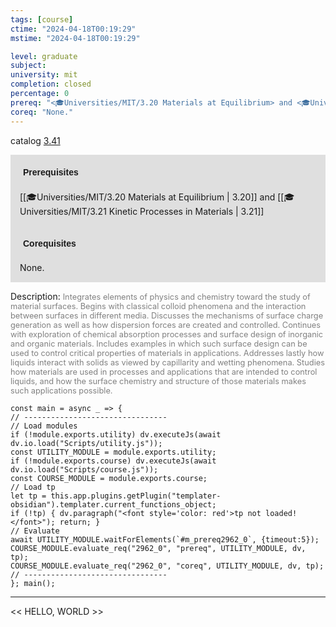 ```yaml
---
tags: [course]
ctime: "2024-04-18T00:19:29"
mstime: "2024-04-18T00:19:29"

level: graduate
subject: 
university: mit
completion: closed
percentage: 0
prereq: "<🎓Universities/MIT/3.20 Materials at Equilibrium> and <🎓Universities/MIT/3.21 Kinetic Processes in Materials>"
coreq: "None."
---
```


catalog [3.41](http://student.mit.edu/catalog/m3a.html#3.41)

<span style="display: block; padding: 15px; background-color: rgb(100, 100, 100, 0.2);"><font id="m_prereq2962_0" style="display: block; font-family: Arial, sans-serif; font-weight: bold; padding: 5px">Prerequisites</font><br><span id="prereq2962_0">[[🎓Universities/MIT/3.20 Materials at Equilibrium | 3.20]] and [[🎓Universities/MIT/3.21 Kinetic Processes in Materials | 3.21]]</span></span>
<span style="display: block; padding: 15px; background-color: rgb(100, 100, 100, 0.2);"><font id="m_coreq2962_0" style="display: block; font-family: Arial, sans-serif; font-weight: bold; padding: 5px">Corequisites</font><br><span id="coreq2962_0">None.</span></span>

<font style="">Description:</font>
<font style="color: grey; font-size: 0.8rem;">Integrates elements of physics and chemistry toward the study of material surfaces. Begins with classical colloid phenomena and the interaction between surfaces in different media. Discusses the mechanisms of surface charge generation as well as how dispersion forces are created and controlled. Continues with exploration of chemical absorption processes and surface design of inorganic and organic materials. Includes examples in which such surface design can be used to control critical properties of materials in applications. Addresses lastly how liquids interact with solids as viewed by capillarity and wetting phenomena. Studies how materials are used in processes and applications that are intended to control liquids, and how the surface chemistry and structure of those materials makes such applications possible.</font>

```dataviewjs
const main = async _ => {
// --------------------------------
// Load modules
if (!module.exports.utility) dv.executeJs(await dv.io.load("Scripts/utility.js"));
const UTILITY_MODULE = module.exports.utility;
if (!module.exports.course) dv.executeJs(await dv.io.load("Scripts/course.js"));
const COURSE_MODULE = module.exports.course;
// Load tp
let tp = this.app.plugins.getPlugin("templater-obsidian").templater.current_functions_object;
if (!tp) { dv.paragraph("<font style='color: red'>tp not loaded!</font>"); return; }
// Evaluate
await UTILITY_MODULE.waitForElements(`#m_prereq2962_0`, {timeout:5});
COURSE_MODULE.evaluate_req("2962_0", "prereq", UTILITY_MODULE, dv, tp);
COURSE_MODULE.evaluate_req("2962_0", "coreq", UTILITY_MODULE, dv, tp);
// --------------------------------
}; main();
```

---

<< HELLO, WORLD >>
